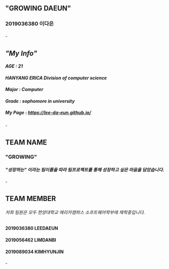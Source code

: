 ## "GROWING DAEUN"
### 2019036380 이다은
###### -
## *"My Info"*
#### *AGE : 21*
#### *HANYANG ERICA Division of computer science*
#### *Major : Computer*
#### *Grade : sophomore in university*
#####  *My Page : https://lee-da-eun.github.io/* 
###### -
## TEAM NAME
### "GROWING"
#### *"성장하는" 이라는 팀이름을 따라 팀프로젝트를 통해 성장하고 싶은 마음을 담았습니다.* 
###### - 
## TEAM MEMBER
###### 저희 팀원은 모두 한양대학교 에리카캠퍼스 소프트웨어학부에 재학중입니다.
#### 2019036380 LEEDAEUN
#### 2019056462 LIMDANBI
#### 2019089034 KIMHYUNJIN
###### -
